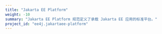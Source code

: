 ```yaml
---
title: "Jakarta EE Platform"
weight: -10
summary: "Jakarta EE Platform 规范定义了承载 Jakarta EE 应用的标准平台。"
project_id: "ee4j.jakartaee-platform"
---
```

